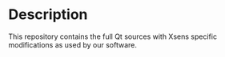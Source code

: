 # Description

This repository contains the full Qt sources with Xsens specific modifications as used by our software.

